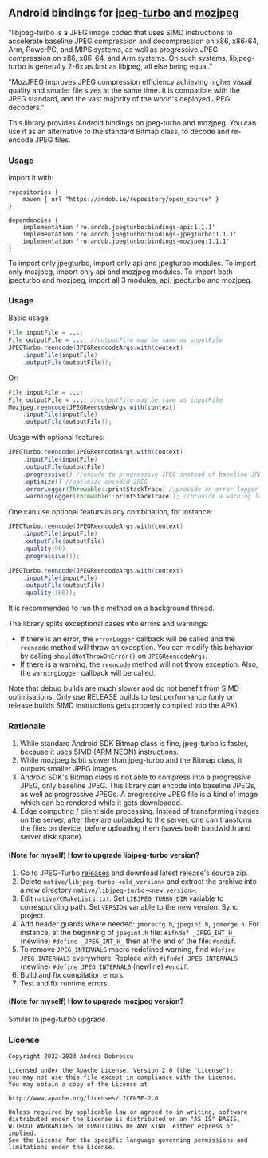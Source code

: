 ## Android bindings for [jpeg-turbo](https://github.com/libjpeg-turbo/libjpeg-turbo) and [mozjpeg](https://github.com/mozilla/mozjpeg)

"libjpeg-turbo is a JPEG image codec that uses SIMD instructions to accelerate baseline JPEG compression and decompression on x86, x86-64, Arm, PowerPC, and MIPS systems, as well as progressive JPEG compression on x86, x86-64, and Arm systems. On such systems, libjpeg-turbo is generally 2-6x as fast as libjpeg, all else being equal."

"MozJPEG improves JPEG compression efficiency achieving higher visual quality and smaller file sizes at the same time. It is compatible with the JPEG standard, and the vast majority of the world's deployed JPEG decoders."

This library provides Android bindings on jpeg-turbo and mozjpeg. You can use it as an alternative to the standard Bitmap class, to decode and re-encode JPEG files.

### Usage

Import it with:

```
repositories {
    maven { url "https://andob.io/repository/open_source" }
}
```

```
dependencies {
    implementation 'ro.andob.jpegturbo:bindings-api:1.1.1'
    implementation 'ro.andob.jpegturbo:bindings-jpegturbo:1.1.1'
    implementation 'ro.andob.jpegturbo:bindings-mozjpeg:1.1.1'
}
```

To import only jpegturbo, import only api and jpegturbo modules. To import only mozjpeg, import only api and mozjpeg modules. To import both jpegturbo and mozjpeg, import all 3 modules, api, jpegturbo and mozjpeg.

### Usage

Basic usage:

```java
File inputFile = ...;
File outputFile = ...; //outputFile may be same as inputFile
JPEGTurbo.reencode(JPEGReencodeArgs.with(context)
    .inputFile(inputFile)
    .outputFile(outputFile));
```

Or:

```java
File inputFile = ...;
File outputFile = ...; //outputFile may be same as inputFile
Mozjpeg.reencode(JPEGReencodeArgs.with(context)
    .inputFile(inputFile)
    .outputFile(outputFile));
```

Usage with optional features:

```java
JPEGTurbo.reencode(JPEGReencodeArgs.with(context)
    .inputFile(inputFile)
    .outputFile(outputFile)
    .progressive() //encode to progressive JPEG instead of baseline JPEG
    .optimize() //optimize encoded JPEG
    .errorLogger(Throwable::printStackTrace) //provide an error logger
    .warningLogger(Throwable::printStackTrace)); //provide a warning logger
```

One can use optional featurs in any combination, for instance:

```java
JPEGTurbo.reencode(JPEGReencodeArgs.with(context)
    .inputFile(inputFile)
    .outputFile(outputFile)
    .quality(90)
    .progressive());
```

```java
JPEGTurbo.reencode(JPEGReencodeArgs.with(context)
    .inputFile(inputFile)
    .outputFile(outputFile)
    .quality(100));
```

It is recommended to run this method on a background thread.

The library splits exceptional cases into errors and warnings:

- If there is an error, the ``errorLogger`` callback will be called and the ``reencode`` method will throw an exception. You can modify this behavior by calling ``shouldNotThrowOnError()`` on ``JPEGReencodeArgs``.
- If there is a warning, the ``reencode`` method will not throw exception. Also, the ``warningLogger`` callback will be called.

Note that debug builds are much slower and do not benefit from SIMD optimisations. Only use RELEASE builds to test performance (only on release builds SIMD instructions gets properly compiled into the APK).

### Rationale

1. While standard Android SDK Bitmap class is fine, jpeg-turbo is faster, because it uses SIMD (ARM NEON) instructions.
2. While mozjpeg is bit slower than jpeg-turbo and the Bitmap class, it outputs smaller JPEG images.
3. Android SDK's Bitmap class is not able to compress into a progressive JPEG, only baseline JPEG. This library can encode into baseline JPEGs, as well as progressive JPEGs. A progressive JPEG file is a kind of image which can be rendered while it gets downloaded.
4. Edge computing / client side processing. Instead of transforming images on the server, after they are uploaded to the server, one can transform the files on device, before uploading them (saves both bandwidth and server disk space).

#### (Note for myself) How to upgrade libjpeg-turbo version?

1. Go to JPEG-Turbo [releases](https://github.com/libjpeg-turbo/libjpeg-turbo/releases) and download latest release's source zip.
2. Delete ``native/libjpeg-turbo-<old_version>`` and extract the archive into a new directory ``native/libjpeg-turbo-<new_version>``.
3. Edit ``native/CMakeLists.txt``. Set ``LIBJPEG_TURBO_DIR`` variable to corresponding path. Set ``VERSION`` variable to the new version. Sync project.
4. Add header guards where needed: ``jmorecfg.h``, ``jpegint.h``, ``jdmerge.h``. For instance, at the beginning of ``jpegint.h`` file: ``#ifndef _JPEG_INT_H_`` (newline) ``#define _JPEG_INT_H_`` then at the end of the file: ``#endif``.
5. To remove ``JPEG_INTERNALS`` macro redefined warning, find ``#define JPEG_INTERNALS`` everywhere. Replace with ``#ifndef JPEG_INTERNALS`` (newline) ``#define JPEG_INTERNALS`` (newline) ``#endif``.
6. Build and fix compilation errors.
7. Test and fix runtime errors.

#### (Note for myself) How to upgrade mozjpeg version?

Similar to jpeg-turbo upgrade.

### License

```
Copyright 2022-2023 Andrei Dobrescu

Licensed under the Apache License, Version 2.0 (the "License");
you may not use this file except in compliance with the License.
You may obtain a copy of the License at

http://www.apache.org/licenses/LICENSE-2.0

Unless required by applicable law or agreed to in writing, software
distributed under the License is distributed on an "AS IS" BASIS,
WITHOUT WARRANTIES OR CONDITIONS OF ANY KIND, either express or implied.
See the License for the specific language governing permissions and
limitations under the License.
```
